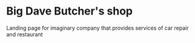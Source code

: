 # Big Dave Butcher's shop
Landing page for imaginary company that provides services of car repair and restaurant
